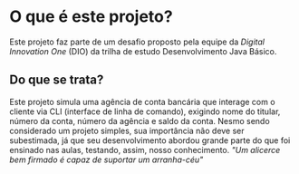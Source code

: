 # O que é este projeto?
Este projeto faz parte de um desafio proposto pela equipe da _Digital Innovation One_ (DIO) da trilha de estudo Desenvolvimento Java Básico.
## Do que se trata?
Este projeto simula uma agência de conta bancária que interage com o cliente via CLI (interface de linha de comando), exigindo nome do titular, número da conta, número da agência e saldo da conta. Nesmo sendo considerado um projeto simples, sua importância não deve ser subestimada, já que seu desenvolvimento abordou grande parte do que foi ensinado nas aulas, testando, assim, nosso conhecimento. _"Um alicerce bem firmado é capaz de suportar um arranha-céu"_ 
